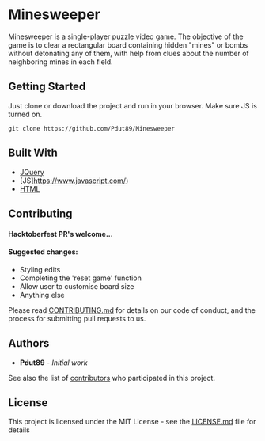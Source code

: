 # Minesweeper

Minesweeper is a single-player puzzle video game. The objective of the game is to clear a rectangular board containing hidden "mines" or bombs without detonating any of them, with help from clues about the number of neighboring mines in each field. 

## Getting Started

Just clone or download the project and run in your browser. Make sure JS is turned on.

```git clone https://github.com/Pdut89/Minesweeper```

## Built With

* [JQuery](https://code.jquery.com/)
* [JS]https://www.javascript.com/) 
* [HTML](https://en.wikipedia.org/wiki/HTML) 

## Contributing

#### Hacktoberfest PR's welcome...
#### Suggested changes:
* Styling edits
* Completing the 'reset game' function
* Allow user to customise board size
* Anything else

Please read [CONTRIBUTING.md](https://gist.github.com/PurpleBooth/b24679402957c63ec426) for details on our code of conduct, and the process for submitting pull requests to us.

## Authors

* **Pdut89** - *Initial work* 

See also the list of [contributors](https://github.com/your/project/contributors) who participated in this project.

## License

This project is licensed under the MIT License - see the [LICENSE.md](LICENSE.md) file for details



